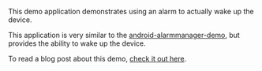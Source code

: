 This demo application demonstrates using an alarm to actually wake up the device.

This application is very similar to the [android-alarmmanager-demo](https://github.com/Nerdwin15/android-alarmmanager-demo), but provides the ability to wake up the device.

To read a blog post about this demo, [check it out here](http://nerdwin15.com/2013/04/starting-activity-from-sleeping-device/).